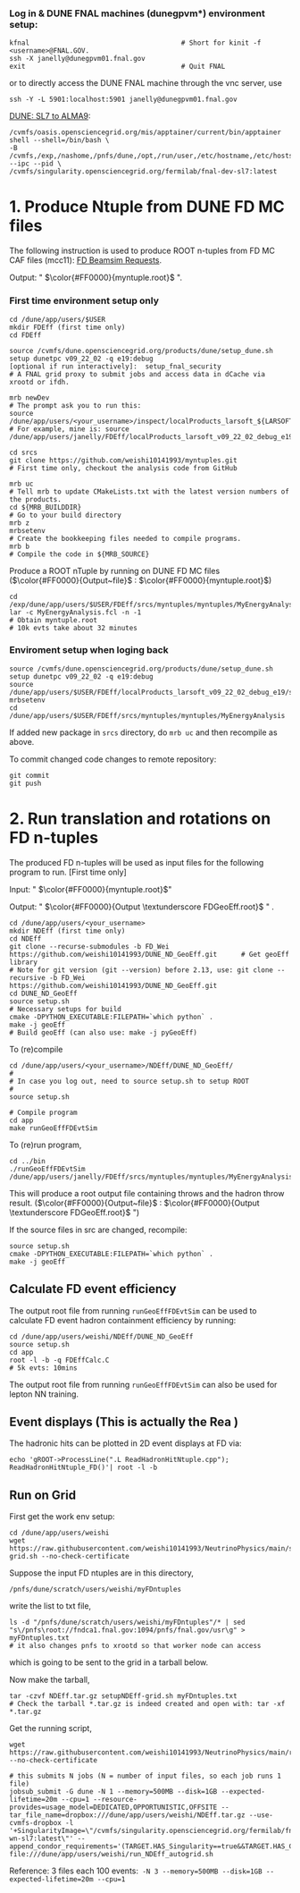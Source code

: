 
### Log in & DUNE FNAL machines (dunegpvm*) environment setup:
```
kfnal                                      # Short for kinit -f <username>@FNAL.GOV. 
ssh -X janelly@dunegpvm01.fnal.gov      
exit                                       # Quit FNAL
```
or to directly access the DUNE FNAL machine through the vnc server, use
```
ssh -Y -L 5901:localhost:5901 janelly@dunegpvm01.fnal.gov
```
 [DUNE: SL7 to ALMA9](https://wiki.dunescience.org/wiki/SL7_to_Alma9_conversion):
```
/cvmfs/oasis.opensciencegrid.org/mis/apptainer/current/bin/apptainer shell --shell=/bin/bash \
-B /cvmfs,/exp,/nashome,/pnfs/dune,/opt,/run/user,/etc/hostname,/etc/hosts,/etc/krb5.conf --ipc --pid \
/cvmfs/singularity.opensciencegrid.org/fermilab/fnal-dev-sl7:latest
```
# 1. Produce Ntuple from DUNE FD MC files 

The following instruction is used to produce ROOT n-tuples from FD MC CAF files (mcc11): [FD Beamsim Requests](https://dune-data.fnal.gov/mc/mcc11/index.html). 

Output: " $\color{#FF0000}{myntuple.root}$ ". 

### First time environment setup only



```
cd /dune/app/users/$USER                                               
mkdir FDEff (first time only)
cd FDEff

source /cvmfs/dune.opensciencegrid.org/products/dune/setup_dune.sh
setup dunetpc v09_22_02 -q e19:debug
[optional if run interactively]:  setup_fnal_security                     # A FNAL grid proxy to submit jobs and access data in dCache via xrootd or ifdh.

mrb newDev
# The prompt ask you to run this:
source /dune/app/users/<your_username>/inspect/localProducts_larsoft_${LARSOFT_VERSION}_debug_${COMPILER}/setup
# For example, mine is: source /dune/app/users/janelly/FDEff/localProducts_larsoft_v09_22_02_debug_e19/setup

cd srcs
git clone https://github.com/weishi10141993/myntuples.git               # First time only, checkout the analysis code from GitHub

mrb uc                                                                  # Tell mrb to update CMakeLists.txt with the latest version numbers of the products.
cd ${MRB_BUILDDIR}                                                      # Go to your build directory
mrb z
mrbsetenv                                                               # Create the bookkeeping files needed to compile programs.
mrb b                                                                   # Compile the code in ${MRB_SOURCE}
```

Produce a ROOT nTuple by running on DUNE FD MC files ($\color{#FF0000}{Output~file}$ : $\color{#FF0000}{myntuple.root}$) 
```
cd /exp/dune/app/users/$USER/FDEff/srcs/myntuples/myntuples/MyEnergyAnalysis
lar -c MyEnergyAnalysis.fcl -n -1                                       # Obtain myntuple.root
# 10k evts take about 32 minutes
```

### Enviroment setup when loging back

```
source /cvmfs/dune.opensciencegrid.org/products/dune/setup_dune.sh
setup dunetpc v09_22_02 -q e19:debug
source /dune/app/users/$USER/FDEff/localProducts_larsoft_v09_22_02_debug_e19/setup
mrbsetenv
cd /dune/app/users/$USER/FDEff/srcs/myntuples/myntuples/MyEnergyAnalysis
```

If added new package in ```srcs``` directory, do ```mrb uc``` and then recompile as above.

To commit changed code changes to remote repository:

```
git commit
git push
```


# 2. Run translation and rotations on FD n-tuples

 The produced FD n-tuples  will be used as input files for the following program to run. [First time only]
 
 Input: " $\color{#FF0000}{myntuple.root}$"
 
 Output: " $\color{#FF0000}{Output \textunderscore FDGeoEff.root}$ "    .

```
cd /dune/app/users/<your_username>
mkdir NDEff (first time only)
cd NDEff
git clone --recurse-submodules -b FD_Wei https://github.com/weishi10141993/DUNE_ND_GeoEff.git      # Get geoEff library
# Note for git version (git --version) before 2.13, use: git clone --recursive -b FD_Wei https://github.com/weishi10141993/DUNE_ND_GeoEff.git
cd DUNE_ND_GeoEff
source setup.sh                                                                                    # Necessary setups for build
cmake -DPYTHON_EXECUTABLE:FILEPATH=`which python` .
make -j geoEff                                                                                     # Build geoEff (can also use: make -j pyGeoEff)
```

To (re)compile
```
cd /dune/app/users/<your_username>/NDEff/DUNE_ND_GeoEff/
#
# In case you log out, need to source setup.sh to setup ROOT
#
source setup.sh         

# Compile program
cd app
make runGeoEffFDEvtSim                                                                       
```

To (re)run program,
```
cd ../bin
./runGeoEffFDEvtSim /dune/app/users/janelly/FDEff/srcs/myntuples/myntuples/MyEnergyAnalysis/myntuple.root
```
This will produce a root output file containing throws and the hadron throw result. ($\color{#FF0000}{Output~file}$ : $\color{#FF0000}{Output \textunderscore FDGeoEff.root}$ ")

If the source files in src are changed, recompile:

```
source setup.sh
cmake -DPYTHON_EXECUTABLE:FILEPATH=`which python` .
make -j geoEff    
```
## Calculate FD event efficiency 

The output root file from running ```runGeoEffFDEvtSim``` can be used to calculate FD event hadron containment efficiency by running:

```
cd /dune/app/users/weishi/NDEff/DUNE_ND_GeoEff
source setup.sh
cd app
root -l -b -q FDEffCalc.C
# 5k evts: 10mins
```

The output root file from running ```runGeoEffFDEvtSim``` can also be used for lepton NN training.

## Event displays (This is actually the Rea ) 

The hadronic hits can be plotted in 2D event displays at FD via:
```
echo 'gROOT->ProcessLine(".L ReadHadronHitNtuple.cpp"); ReadHadronHitNtuple_FD()'| root -l -b
```

## Run on Grid

First get the work env setup:
```
cd /dune/app/users/weishi
wget https://raw.githubusercontent.com/weishi10141993/NeutrinoPhysics/main/setupNDEff-grid.sh --no-check-certificate
```

Suppose the input FD ntuples are in this directory,
```
/pnfs/dune/scratch/users/weishi/myFDntuples
```
write the list to txt file,
```
ls -d "/pnfs/dune/scratch/users/weishi/myFDntuples"/* | sed "s\/pnfs\root://fndca1.fnal.gov:1094/pnfs/fnal.gov/usr\g" > myFDntuples.txt
# it also changes pnfs to xrootd so that worker node can access
```
which is going to be sent to the grid in a tarball below.

Now make the tarball,
```
tar -czvf NDEff.tar.gz setupNDEff-grid.sh myFDntuples.txt
# Check the tarball *.tar.gz is indeed created and open with: tar -xf *.tar.gz
```

Get the running script,
```
wget https://raw.githubusercontent.com/weishi10141993/NeutrinoPhysics/main/run_NDEff_autogrid.sh --no-check-certificate

# this submits N jobs (N = number of input files, so each job runs 1 file)
jobsub_submit -G dune -N 1 --memory=500MB --disk=1GB --expected-lifetime=20m --cpu=1 --resource-provides=usage_model=DEDICATED,OPPORTUNISTIC,OFFSITE --tar_file_name=dropbox:///dune/app/users/weishi/NDEff.tar.gz --use-cvmfs-dropbox -l '+SingularityImage=\"/cvmfs/singularity.opensciencegrid.org/fermilab/fnal-wn-sl7:latest\"' --append_condor_requirements='(TARGET.HAS_Singularity==true&&TARGET.HAS_CVMFS_dune_opensciencegrid_org==true&&TARGET.HAS_CVMFS_larsoft_opensciencegrid_org==true&&TARGET.CVMFS_dune_opensciencegrid_org_REVISION>=1105&&TARGET.HAS_CVMFS_fifeuser1_opensciencegrid_org==true&&TARGET.HAS_CVMFS_fifeuser2_opensciencegrid_org==true&&TARGET.HAS_CVMFS_fifeuser3_opensciencegrid_org==true&&TARGET.HAS_CVMFS_fifeuser4_opensciencegrid_org==true)' file:///dune/app/users/weishi/run_NDEff_autogrid.sh

```
Reference:
3 files each 100 events:``` -N 3 --memory=500MB --disk=1GB --expected-lifetime=20m --cpu=1```
